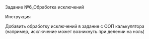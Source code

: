 Задание №6_Обработка исключений

Инструкция

Добавить обработку исключений в задание с ООП калькулятора (например, исключение
может возникнуть при делении на ноль)
